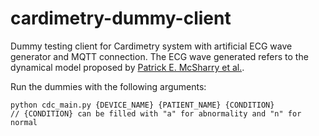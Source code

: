 # cardimetry-dummy-client
Dummy testing client for Cardimetry system with artificial ECG wave generator and MQTT connection. The ECG wave generated refers to the dynamical model proposed by [Patrick E. McSharry et al.](https://web.mit.edu/~gari/www/papers/ieeetbe50p289.pdf).

Run the dummies with the following arguments:
```
python cdc_main.py {DEVICE_NAME} {PATIENT_NAME} {CONDITION}
// {CONDITION} can be filled with "a" for abnormality and "n" for normal
```